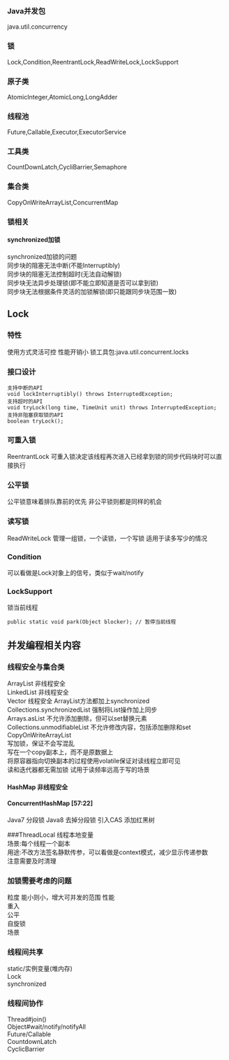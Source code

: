 ### Java并发包
java.util.concurrency
### 锁
Lock,Condition,ReentrantLock,ReadWriteLock,LockSupport
### 原子类
AtomicInteger,AtomicLong,LongAdder
### 线程池
Future,Callable,Executor,ExecutorService
### 工具类
CountDownLatch,CycliBarrier,Semaphore
### 集合类
CopyOnWriteArrayList,ConcurrentMap

### 锁相关
#### synchronized加锁
synchronized加锁的问题  
同步块的阻塞无法中断(不能Interruptibly)  
同步块的阻塞无法控制超时(无法自动解锁)  
同步块无法异步处理锁(即不能立即知道是否可以拿到锁)  
同步块无法根据条件灵活的加锁解锁(即只能跟同步块范围一致)  

## Lock
### 特性
使用方式灵活可控
性能开销小
锁工具包:java.util.concurrent.locks
### 接口设计
```
支持中断的API
void lockInterruptibly() throws InterruptedException;
支持超时的API
void tryLock(long time, TimeUnit unit) throws InterruptedException;
支持非阻塞获取锁的API
boolean tryLock();

```

### 可重入锁
ReentrantLock
可重入锁决定该线程再次进入已经拿到锁的同步代码块时可以直接执行
### 公平锁
公平锁意味着排队靠前的优先
非公平锁则都是同样的机会
### 读写锁
ReadWriteLock 管理一组锁，一个读锁，一个写锁
适用于读多写少的情况
### Condition
可以看做是Lock对象上的信号，类似于wait/notify
### LockSupport
锁当前线程
```
public static void park(Object blocker); // 暂停当前线程
```

## 并发编程相关内容
### 线程安全与集合类
ArrayList 非线程安全  
LinkedList 非线程安全  
Vector 线程安全 ArrayList方法都加上synchronized  
Collections.synchronizedList 强制将List操作加上同步  
Arrays.asList 不允许添加删除，但可以set替换元素  
Collections.unmodifiableList 不允许修改内容，包括添加删除和set 
CopyOnWriteArrayList  
写加锁，保证不会写混乱    
写在一个copy副本上，而不是原数据上    
将原容器指向切换副本的过程使用volatile保证对读线程立即可见    
读和迭代器都无需加锁 试用于读频率远高于写的场景   
#### HashMap 非线程安全
#### ConcurrentHashMap [57:22]
Java7 分段锁 
Java8 去掉分段锁 引入CAS 添加红黑树

###ThreadLocal
线程本地变量  
场景:每个线程一个副本  
用途:不改方法签名静默传参，可以看做是context模式，减少显示传递参数  
注意需要及时清理  

### 加锁需要考虑的问题  
粒度 能小则小，增大可并发的范围 
性能  
重入  
公平  
自旋锁  
场景  
### 线程间共享  
static/实例变量(堆内存)  
Lock  
synchronized  
### 线程间协作
Thread#join()    
Object#wait/notify/notifyAll  
Future/Callable  
CountdownLatch  
CyclicBarrier  
